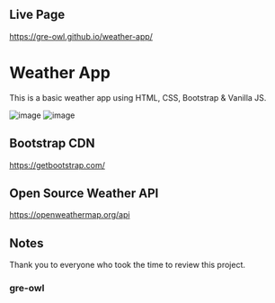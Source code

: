 ## Live Page
https://gre-owl.github.io/weather-app/

# Weather App
This is a basic weather app using HTML, CSS, Bootstrap & Vanilla JS.

![image](https://github.com/gre-owl/weather-app/assets/97501735/7bfbaa20-04be-49dd-9327-190dc41a5dc7)
![image](https://github.com/gre-owl/weather-app/assets/97501735/a2b4b0a7-15f1-494e-89f8-9b932eae2df8)

## Bootstrap CDN
https://getbootstrap.com/


## Open Source Weather API
https://openweathermap.org/api

## Notes
Thank you to everyone who took the time to review this project. 

### gre-owl
